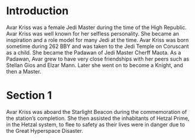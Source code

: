 # Introduction

Avar Kriss was a female Jedi Master during the time of the High Republic.
Avar Kriss was well known for her selfless personality.
She became an inspiration and a role model for many Jedi at the time.
Avar Kriss was born sometime during 262 BBY and was taken to the Jedi Temple on Coruscant as a child.
She became the Padawan of Jedi Master Cherff Maota.
As a Padawan, Avar grew to have very close friendships with her peers such as Stellan Gios and Elzar Mann.
Later she went on to become a Knight, and then a Master.

# Section 1

Avar Kriss was aboard the Starlight Beacon during the commemoration of the station’s completion.
She then assisted the inhabitants of Hetzal Prime, in the Hetzal system, to flee to safety as their lives were in danger due to the Great Hyperspace Disaster.

